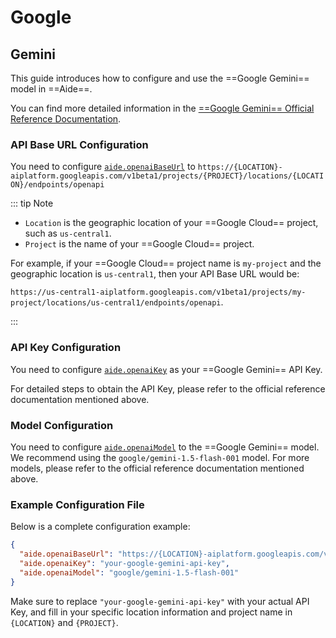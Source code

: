 # Google

## Gemini

This guide introduces how to configure and use the ==Google Gemini== model in ==Aide==.

You can find more detailed information in the [==Google Gemini== Official Reference Documentation](https://cloud.google.com/vertex-ai/generative-ai/docs/multimodal/call-gemini-using-openai-library).

### API Base URL Configuration

You need to configure [`aide.openaiBaseUrl`](../configuration/openai-base-url.md) to `https://{LOCATION}-aiplatform.googleapis.com/v1beta1/projects/{PROJECT}/locations/{LOCATION}/endpoints/openapi`

::: tip Note

- `Location` is the geographic location of your ==Google Cloud== project, such as `us-central1`.
- `Project` is the name of your ==Google Cloud== project.

For example, if your ==Google Cloud== project name is `my-project` and the geographic location is `us-central1`, then your API Base URL would be:

`https://us-central1-aiplatform.googleapis.com/v1beta1/projects/my-project/locations/us-central1/endpoints/openapi`.

:::

### API Key Configuration

You need to configure [`aide.openaiKey`](../configuration/openai-key.md) as your ==Google Gemini== API Key.

For detailed steps to obtain the API Key, please refer to the official reference documentation mentioned above.

### Model Configuration

You need to configure [`aide.openaiModel`](../configuration/openai-model.md) to the ==Google Gemini== model. We recommend using the `google/gemini-1.5-flash-001` model. For more models, please refer to the official reference documentation mentioned above.

### Example Configuration File

Below is a complete configuration example:

```json
{
  "aide.openaiBaseUrl": "https://{LOCATION}-aiplatform.googleapis.com/v1beta1/projects/{PROJECT}/locations/{LOCATION}/endpoints/openapi",
  "aide.openaiKey": "your-google-gemini-api-key",
  "aide.openaiModel": "google/gemini-1.5-flash-001"
}
```

Make sure to replace `"your-google-gemini-api-key"` with your actual API Key, and fill in your specific location information and project name in `{LOCATION}` and `{PROJECT}`.
